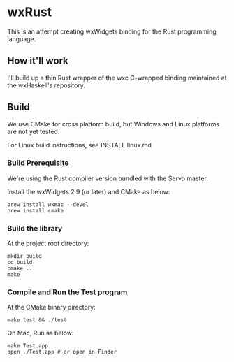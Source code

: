 # wxRust

This is an attempt creating wxWidgets binding for the Rust programming language.

## How it'll work

I'll build up a thin Rust wrapper of the wxc C-wrapped binding maintained at the wxHaskell's repository.

## Build

We use CMake for cross platform build, but Windows and Linux platforms are not yet tested.

For Linux build instructions, see INSTALL.linux.md

### Build Prerequisite

We're using the Rust compiler version bundled with the Servo master.

Install the wxWidgets 2.9 (or later) and CMake as below:

    brew install wxmac --devel
    brew install cmake

### Build the library

At the project root directory:

    mkdir build
    cd build
    cmake ..
    make

### Compile and Run the Test program

At the CMake binary directory:

    make test && ./test

On Mac, Run as below:

    make Test.app
    open ./Test.app # or open in Finder
